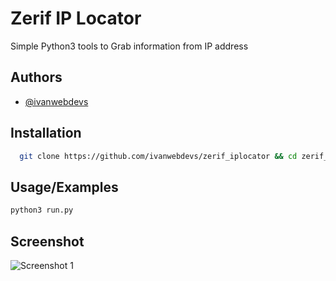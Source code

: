 
# Zerif IP Locator

Simple Python3 tools to Grab information from IP address


## Authors

- [@ivanwebdevs](https://www.github.com/octokatherine)


## Installation



```bash
  git clone https://github.com/ivanwebdevs/zerif_iplocator && cd zerif_iplocator && pip3 install -r requirements.txt
```
    
## Usage/Examples

```bash
python3 run.py
```


## Screenshot
![Screenshot 1](https://raw.githubusercontent.com/ivanwebdevs/zerif_iplocator/main/screenshot/screenshotbaru.png)


